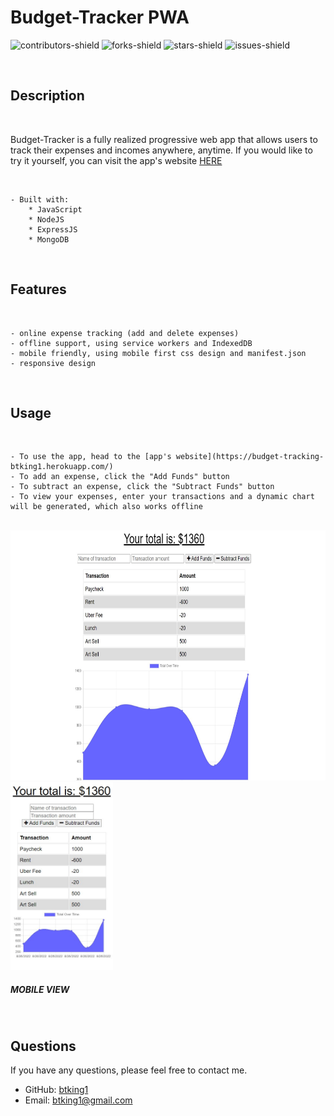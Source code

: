 # Budget-Tracker PWA

![contributors-shield](https://img.shields.io/github/contributors/btking1/README-Generator?style=for-the-badge)
![forks-shield](https://img.shields.io/github/forks/btking1/README-Generator?style=for-the-badge)
![stars-shield](https://img.shields.io/github/stars/btking1/README-Generator?style=for-the-badge)
![issues-shield](https://img.shields.io/github/issues/btking1/README-Generator?style=for-the-badge)

<br/>

## Description

<br/>

Budget-Tracker is a fully realized progressive web app that allows users to track their expenses and incomes anywhere, anytime. If you would like to try it yourself, you can visit the app's website [HERE](https://budget-tracking-btking1.herokuapp.com/)

<br/>

    - Built with:
        * JavaScript
        * NodeJS
        * ExpressJS
        * MongoDB

<br/>


## Features

<br/>

    - online expense tracking (add and delete expenses)
    - offline support, using service workers and IndexedDB
    - mobile friendly, using mobile first css design and manifest.json
    - responsive design

<br/>

## Usage

<br/>

    - To use the app, head to the [app's website](https://budget-tracking-btking1.herokuapp.com/)
    - To add an expense, click the "Add Funds" button
    - To subtract an expense, click the "Subtract Funds" button
    - To view your expenses, enter your transactions and a dynamic chart will be generated, which also works offline

<br/>

<img src="https://github.com/btking1/Budget-Tracker-PWA/blob/main/images/Screenshot%20.jpg?raw=true" alt="budget tracker" title="screenshot" width="auto" height="400vh" /> 

<br/>

<img src="https://github.com/btking1/Budget-Tracker-PWA/blob/main/images/Screenshot-mobile-view.jpg?raw=true" alt="budget tracker mobile" title="screenshot-mobile" width="auto" height="300vh" style="text-align:center">

##### MOBILE VIEW

</img>




<br/>

## Questions

If you have any questions, please feel free to contact me.

-   GitHub: [btking1](https://github.com/btking1)
-   Email: btking1@gmail.com
